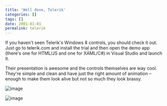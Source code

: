 ```yaml
---
title: 'Well done, Telerik'
categories: []
tags: []
date: 2001-01-01
permalink: telerik
---
```


If you haven't seen Telerik's Windows 8 controls, you should check it out. Just go to telerik.com and install the trial and then open the demo app (there's one for HTML/JS and one for XAML/C#) in Visual Studio and launch it.

Their presentation is awesome and the controls themselves are way cool. They're simple and clean and have just the right amount of animation &ndash; enough to make them look alive but not so much they look brassy.

![image](http://codefoster.blob.core.windows.net/site/image/0661a81569604cf3999fce00567f690a/telerik_01_1.png "image")

![](http://codefoster.blob.core.windows.net/site/image/32f8f8b440f34748babbf13802904c53/telerik_02_1.png "image")